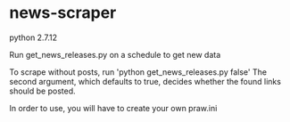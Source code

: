 # news-scraper
python 2.7.12

Run get_news_releases.py on a schedule to get new data

To scrape without posts, run 'python get_news_releases.py false'
The second argument, which defaults to true, decides whether the found links should be posted.

In order to use, you will have to create your own praw.ini
